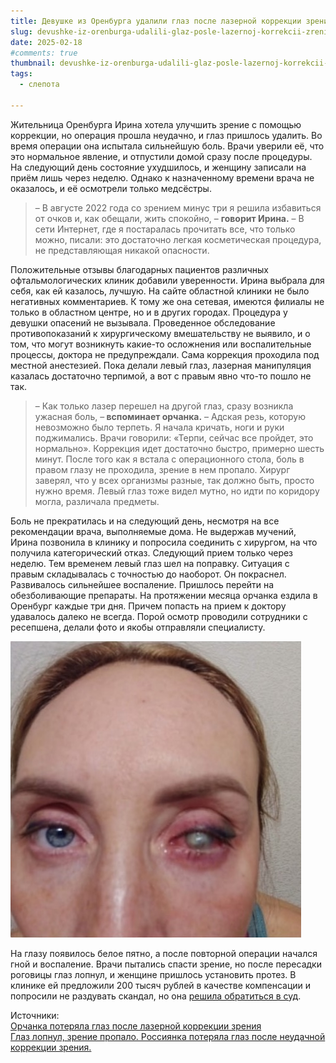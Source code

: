 ```yaml
---
title: Девушке из Оренбурга удалили глаз после лазерной коррекции зрения
slug: devushke-iz-orenburga-udalili-glaz-posle-lazernoj-korrekcii-zreniya
date: 2025-02-18
#comments: true
thumbnail: devushke-iz-orenburga-udalili-glaz-posle-lazernoj-korrekcii-zreniya/irina_glaz.jpg
tags:
  - cлепота

---
```

Жительница Оренбурга Ирина хотела улучшить зрение с помощью коррекции, но операция прошла неудачно, и глаз пришлось удалить. Во время операции она испытала сильнейшую боль. Врачи уверили её, что это нормальное явление, и отпустили домой сразу после процедуры. На следующий день состояние ухудшилось, и женщину записали на приём лишь через неделю. Однако к назначенному времени врача не оказалось, и её осмотрели только медсёстры.

<blockquote>
  <p>
    – В августе 2022 года со зрением минус три я решила избавиться от очков и, как обещали, жить спокойно, – <strong>говорит Ирина.</strong> – В сети Интернет, где я постаралась прочитать все, что только можно, писали: это достаточно легкая косметическая процедура, не представляющая никакой опасности.
  </p>
</blockquote>

Положительные отзывы благодарных пациентов различных офтальмологических клиник добавили уверенности. Ирина выбрала для себя, как ей казалось, лучшую. На сайте областной клиники не было негативных комментариев. К тому же она сетевая, имеются филиалы не только в областном центре, но и в других городах. Процедура у девушки опасений не вызывала. Проведенное обследование противопоказаний к хирургическому вмешательству не выявило, и о том, что могут возникнуть какие-то осложнения или воспалительные процессы, доктора не предупреждали. Сама коррекция проходила под местной анестезией. Пока делали&nbsp;левый глаз, лазерная манипуляция казалась достаточно терпимой, а вот с правым явно что-то пошло не так.

<blockquote>
  <p>
    – Как только лазер перешел на другой глаз, сразу возникла ужасная боль, –<strong> вспоминает орчанка.</strong> – Адская резь, которую невозможно было терпеть. Я начала кричать, ноги и руки поджимались. Врачи говорили: «Терпи, сейчас все пройдет, это нормально». Коррекция идет достаточно быстро, примерно шесть минут. После того как я встала с операционного стола, боль в правом глазу не проходила, зрение в нем пропало. Хирург заверял, что у всех организмы разные, так должно быть, просто нужно время. Левый глаз тоже видел мутно, но идти по коридору могла, различала предметы.
  </p>
</blockquote>

Боль не прекратилась и на следующий день, несмотря на все рекомендации врача, выполняемые дома. Не выдержав мучений, Ирина позвонила в клинику и попросила соединить с хирургом, на что получила категорический отказ. Следующий прием только через неделю. Тем временем левый глаз шел на поправку. Ситуация с правым складывалась с точностью до наоборот. Он покраснел. Развивалось сильнейшее воспаление. Пришлось перейти на обезболивающие препараты. На протяжении месяца орчанка ездила в Оренбург каждые три дня. Причем попасть на прием к доктору удавалось далеко не всегда. Порой осмотр проводили сотрудники с ресепшена, делали фото и якобы отправляли специалисту.

![](irina_glaz.jpg) 

На глазу появилось белое пятно, а после повторной операции начался гной и воспаление. Врачи пытались спасти зрение, но после пересадки роговицы глаз лопнул, и женщине пришлось установить протез. В клинике ей предложили 200 тысяч рублей в качестве компенсации и попросили не раздувать скандал, но она&nbsp;<a href="/pyat-millionov-rublej-prosit-vzyskat-orchanka-za-neudachnuyu-operacziyu-korrekczii-zreniya/" target="_blank" rel="noreferrer noopener">решила обратиться в суд</a>.

Источники:   
[Орчанка потеряла глаз после лазерной коррекции зрения][1]  
[Глаз лопнул, зрение пропало. Россиянка потеряла глаз после неудачной коррекции зрения.][2]

 [1]: https://orskayagazeta.ru/intervyu/orchanka-poteryala-glaz-posle-lazernoj-korrektsii-zreniya/
 [2]: https://dzen.ru/a/Z7w4Vqd1x0HzUMEH